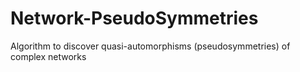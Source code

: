 # Network-PseudoSymmetries
Algorithm to discover quasi-automorphisms (pseudosymmetries) of complex networks
